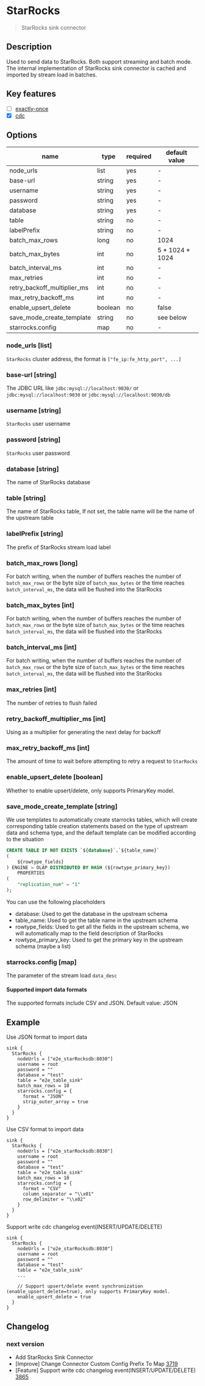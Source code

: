 # StarRocks

> StarRocks sink connector

## Description

Used to send data to StarRocks. Both support streaming and batch mode.
The internal implementation of StarRocks sink connector is cached and imported by stream load in batches.

## Key features

- [ ] [exactly-once](../../concept/connector-v2-features.md)
- [x] [cdc](../../concept/connector-v2-features.md)

## Options

|            name             |  type   | required |  default value  |
|-----------------------------|---------|----------|-----------------|
| node_urls                   | list    | yes      | -               |
| base-url                    | string  | yes      | -               |
| username                    | string  | yes      | -               |
| password                    | string  | yes      | -               |
| database                    | string  | yes      | -               |
| table                       | string  | no       | -               |
| labelPrefix                 | string  | no       | -               |
| batch_max_rows              | long    | no       | 1024            |
| batch_max_bytes             | int     | no       | 5 * 1024 * 1024 |
| batch_interval_ms           | int     | no       | -               |
| max_retries                 | int     | no       | -               |
| retry_backoff_multiplier_ms | int     | no       | -               |
| max_retry_backoff_ms        | int     | no       | -               |
| enable_upsert_delete        | boolean | no       | false           |
| save_mode_create_template   | string  | no       | see below       |
| starrocks.config            | map     | no       | -               |

### node_urls [list]

`StarRocks` cluster address, the format is `["fe_ip:fe_http_port", ...]`

### base-url [string]

The JDBC URL like `jdbc:mysql://localhost:9030/` or `jdbc:mysql://localhost:9030` or `jdbc:mysql://localhost:9030/db`

### username [string]

`StarRocks` user username

### password [string]

`StarRocks` user password

### database [string]

The name of StarRocks database

### table [string]

The name of StarRocks table, If not set, the table name will be the name of the upstream table

### labelPrefix [string]

The prefix of StarRocks stream load label

### batch_max_rows [long]

For batch writing, when the number of buffers reaches the number of `batch_max_rows` or the byte size of `batch_max_bytes` or the time reaches `batch_interval_ms`, the data will be flushed into the StarRocks

### batch_max_bytes [int]

For batch writing, when the number of buffers reaches the number of `batch_max_rows` or the byte size of `batch_max_bytes` or the time reaches `batch_interval_ms`, the data will be flushed into the StarRocks

### batch_interval_ms [int]

For batch writing, when the number of buffers reaches the number of `batch_max_rows` or the byte size of `batch_max_bytes` or the time reaches `batch_interval_ms`, the data will be flushed into the StarRocks

### max_retries [int]

The number of retries to flush failed

### retry_backoff_multiplier_ms [int]

Using as a multiplier for generating the next delay for backoff

### max_retry_backoff_ms [int]

The amount of time to wait before attempting to retry a request to `StarRocks`

### enable_upsert_delete [boolean]

Whether to enable upsert/delete, only supports PrimaryKey model.

### save_mode_create_template [string]

We use templates to automatically create starrocks tables,
which will create corresponding table creation statements based on the type of upstream data and schema type,
and the default template can be modified according to the situation

```sql
CREATE TABLE IF NOT EXISTS `${database}`.`${table_name}`
(
    ${rowtype_fields}
) ENGINE = OLAP DISTRIBUTED BY HASH (${rowtype_primary_key})
    PROPERTIES
(
    "replication_num" = "1"
);
```

You can use the following placeholders

- database: Used to get the database in the upstream schema
- table_name: Used to get the table name in the upstream schema
- rowtype_fields: Used to get all the fields in the upstream schema, we will automatically map to the field
  description of StarRocks
- rowtype_primary_key: Used to get the primary key in the upstream schema (maybe a list)

### starrocks.config  [map]

The parameter of the stream load `data_desc`

#### Supported import data formats

The supported formats include CSV and JSON. Default value: JSON

## Example

Use JSON format to import data

```hocon
sink {
  StarRocks {
    nodeUrls = ["e2e_starRocksdb:8030"]
    username = root
    password = ""
    database = "test"
    table = "e2e_table_sink"
    batch_max_rows = 10
    starrocks.config = {
      format = "JSON"
      strip_outer_array = true
    }
  }
}

```

Use CSV format to import data

```hocon
sink {
  StarRocks {
    nodeUrls = ["e2e_starRocksdb:8030"]
    username = root
    password = ""
    database = "test"
    table = "e2e_table_sink"
    batch_max_rows = 10
    starrocks.config = {
      format = "CSV"
      column_separator = "\\x01"
      row_delimiter = "\\x02"
    }
  }
}
```

Support write cdc changelog event(INSERT/UPDATE/DELETE)

```hocon
sink {
  StarRocks {
    nodeUrls = ["e2e_starRocksdb:8030"]
    username = root
    password = ""
    database = "test"
    table = "e2e_table_sink"
    ...
    
    // Support upsert/delete event synchronization (enable_upsert_delete=true), only supports PrimaryKey model.
    enable_upsert_delete = true
  }
}
```

## Changelog

### next version

- Add StarRocks Sink Connector
- [Improve] Change Connector Custom Config Prefix To Map [3719](https://github.com/apache/incubator-seatunnel/pull/3719)
- [Feature] Support write cdc changelog event(INSERT/UPDATE/DELETE) [3865](https://github.com/apache/incubator-seatunnel/pull/3865)

